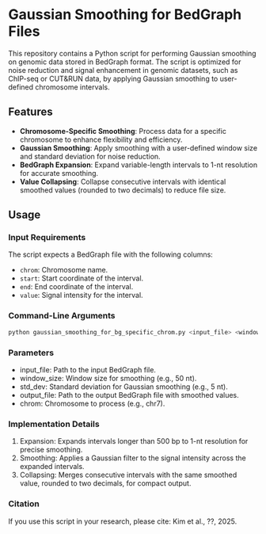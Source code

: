 # Gaussian Smoothing for BedGraph Files

This repository contains a Python script for performing Gaussian smoothing on genomic data stored in BedGraph format. The script is optimized for noise reduction and signal enhancement in genomic datasets, such as ChIP-seq or CUT&RUN data, by applying Gaussian smoothing to user-defined chromosome intervals.

## Features
- **Chromosome-Specific Smoothing**: Process data for a specific chromosome to enhance flexibility and efficiency.
- **Gaussian Smoothing**: Apply smoothing with a user-defined window size and standard deviation for noise reduction.
- **BedGraph Expansion**: Expand variable-length intervals to 1-nt resolution for accurate smoothing.
- **Value Collapsing**: Collapse consecutive intervals with identical smoothed values (rounded to two decimals) to reduce file size.

## Usage

### Input Requirements
The script expects a BedGraph file with the following columns:
- `chrom`: Chromosome name.
- `start`: Start coordinate of the interval.
- `end`: End coordinate of the interval.
- `value`: Signal intensity for the interval.

### Command-Line Arguments
```bash
python gaussian_smoothing_for_bg_specific_chrom.py <input_file> <window_size> <std_dev> <output_file> <chrom>
```

### Parameters
 - input_file: Path to the input BedGraph file.
 - window_size: Window size for smoothing (e.g., 50 nt).
 - std_dev: Standard deviation for Gaussian smoothing (e.g., 5 nt).
 - output_file: Path to the output BedGraph file with smoothed values.
 - chrom: Chromosome to process (e.g., chr7).

### Implementation Details
1. Expansion: Expands intervals longer than 500 bp to 1-nt resolution for precise smoothing.
2. Smoothing: Applies a Gaussian filter to the signal intensity across the expanded intervals.
3. Collapsing: Merges consecutive intervals with the same smoothed value, rounded to two decimals, for compact output.

### Citation
If you use this script in your research, please cite:
Kim et al., ??, 2025.
